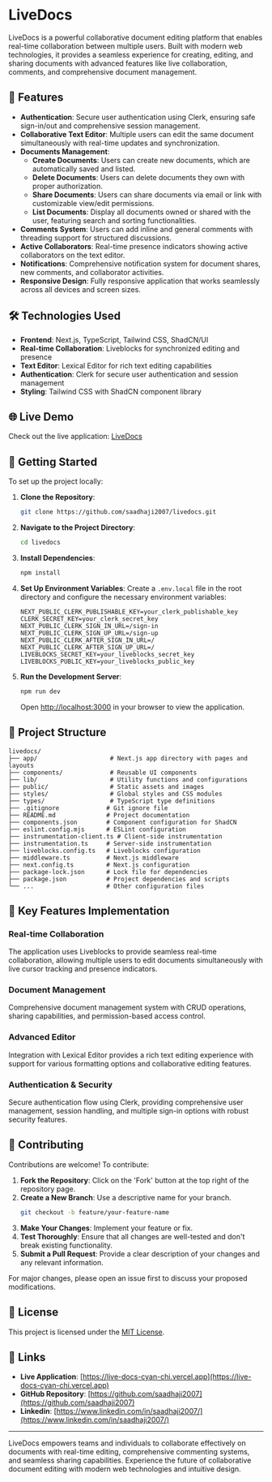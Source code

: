 # LiveDocs

LiveDocs is a powerful collaborative document editing platform that enables real-time collaboration between multiple users. Built with modern web technologies, it provides a seamless experience for creating, editing, and sharing documents with advanced features like live collaboration, comments, and comprehensive document management.

## 🚀 Features

- **Authentication**: Secure user authentication using Clerk, ensuring safe sign-in/out and comprehensive session management.
- **Collaborative Text Editor**: Multiple users can edit the same document simultaneously with real-time updates and synchronization.
- **Documents Management**:
  - **Create Documents**: Users can create new documents, which are automatically saved and listed.
  - **Delete Documents**: Users can delete documents they own with proper authorization.
  - **Share Documents**: Users can share documents via email or link with customizable view/edit permissions.
  - **List Documents**: Display all documents owned or shared with the user, featuring search and sorting functionalities.
- **Comments System**: Users can add inline and general comments with threading support for structured discussions.
- **Active Collaborators**: Real-time presence indicators showing active collaborators on the text editor.
- **Notifications**: Comprehensive notification system for document shares, new comments, and collaborator activities.
- **Responsive Design**: Fully responsive application that works seamlessly across all devices and screen sizes.

## 🛠️ Technologies Used

- **Frontend**: Next.js, TypeScript, Tailwind CSS, ShadCN/UI
- **Real-time Collaboration**: Liveblocks for synchronized editing and presence
- **Text Editor**: Lexical Editor for rich text editing capabilities
- **Authentication**: Clerk for secure user authentication and session management
- **Styling**: Tailwind CSS with ShadCN component library

## 🌐 Live Demo

Check out the live application: [LiveDocs](https://live-docs-cyan-chi.vercel.app)

## 🏁 Getting Started

To set up the project locally:

1. **Clone the Repository**:
   ```bash
   git clone https://github.com/saadhaji2007/livedocs.git
   ```

2. **Navigate to the Project Directory**:
   ```bash
   cd livedocs
   ```

3. **Install Dependencies**:
   ```bash
   npm install
   ```

4. **Set Up Environment Variables**:
   Create a `.env.local` file in the root directory and configure the necessary environment variables:
   ```env
   NEXT_PUBLIC_CLERK_PUBLISHABLE_KEY=your_clerk_publishable_key
   CLERK_SECRET_KEY=your_clerk_secret_key
   NEXT_PUBLIC_CLERK_SIGN_IN_URL=/sign-in
   NEXT_PUBLIC_CLERK_SIGN_UP_URL=/sign-up
   NEXT_PUBLIC_CLERK_AFTER_SIGN_IN_URL=/
   NEXT_PUBLIC_CLERK_AFTER_SIGN_UP_URL=/
   LIVEBLOCKS_SECRET_KEY=your_liveblocks_secret_key
   LIVEBLOCKS_PUBLIC_KEY=your_liveblocks_public_key
   ```

5. **Run the Development Server**:
   ```bash
   npm run dev
   ```

   Open [http://localhost:3000](http://localhost:3000) in your browser to view the application.

## 📁 Project Structure

```plaintext
livedocs/
├── app/                    # Next.js app directory with pages and layouts
├── components/             # Reusable UI components
├── lib/                    # Utility functions and configurations
├── public/                 # Static assets and images
├── styles/                 # Global styles and CSS modules
├── types/                  # TypeScript type definitions
├── .gitignore             # Git ignore file
├── README.md              # Project documentation
├── components.json        # Component configuration for ShadCN
├── eslint.config.mjs      # ESLint configuration
├── instrumentation-client.ts # Client-side instrumentation
├── instrumentation.ts     # Server-side instrumentation
├── liveblocks.config.ts   # Liveblocks configuration
├── middleware.ts          # Next.js middleware
├── next.config.ts         # Next.js configuration
├── package-lock.json      # Lock file for dependencies
├── package.json           # Project dependencies and scripts
└── ...                    # Other configuration files
```

## 🚀 Key Features Implementation

### Real-time Collaboration
The application uses Liveblocks to provide seamless real-time collaboration, allowing multiple users to edit documents simultaneously with live cursor tracking and presence indicators.

### Document Management
Comprehensive document management system with CRUD operations, sharing capabilities, and permission-based access control.

### Advanced Editor
Integration with Lexical Editor provides a rich text editing experience with support for various formatting options and collaborative editing features.

### Authentication & Security
Secure authentication flow using Clerk, providing comprehensive user management, session handling, and multiple sign-in options with robust security features.

## 🤝 Contributing

Contributions are welcome! To contribute:

1. **Fork the Repository**: Click on the 'Fork' button at the top right of the repository page.
2. **Create a New Branch**: Use a descriptive name for your branch.
   ```bash
   git checkout -b feature/your-feature-name
   ```
3. **Make Your Changes**: Implement your feature or fix.
4. **Test Thoroughly**: Ensure that all changes are well-tested and don't break existing functionality.
5. **Submit a Pull Request**: Provide a clear description of your changes and any relevant information.

For major changes, please open an issue first to discuss your proposed modifications.

## 📝 License

This project is licensed under the [MIT License](LICENSE).

## 🔗 Links

- **Live Application**: [https://live-docs-cyan-chi.vercel.app](https://live-docs-cyan-chi.vercel.app)
- **GitHub Repository**: [https://github.com/saadhaji2007](https://github.com/saadhaji2007)
- **Linkedin**: [https://www.linkedin.com/in/saadhaji2007/](https://www.linkedin.com/in/saadhaji2007/)

---

LiveDocs empowers teams and individuals to collaborate effectively on documents with real-time editing, comprehensive commenting systems, and seamless sharing capabilities. Experience the future of collaborative document editing with modern web technologies and intuitive design. 

